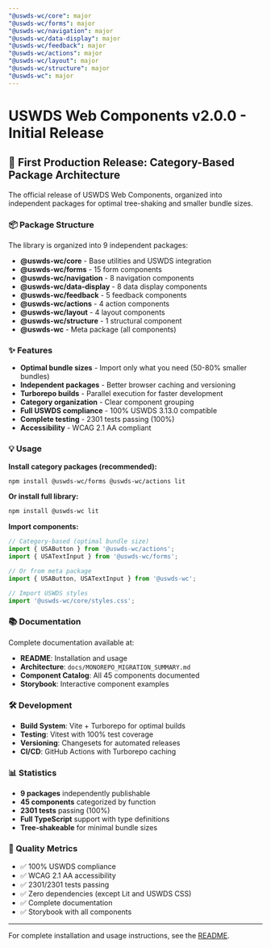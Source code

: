 ```yaml
---
"@uswds-wc/core": major
"@uswds-wc/forms": major
"@uswds-wc/navigation": major
"@uswds-wc/data-display": major
"@uswds-wc/feedback": major
"@uswds-wc/actions": major
"@uswds-wc/layout": major
"@uswds-wc/structure": major
"@uswds-wc": major
---
```


# USWDS Web Components v2.0.0 - Initial Release

## 🎉 First Production Release: Category-Based Package Architecture

The official release of USWDS Web Components, organized into independent packages for optimal tree-shaking and smaller bundle sizes.

### 📦 Package Structure

The library is organized into 9 independent packages:

- **@uswds-wc/core** - Base utilities and USWDS integration
- **@uswds-wc/forms** - 15 form components
- **@uswds-wc/navigation** - 8 navigation components
- **@uswds-wc/data-display** - 8 data display components
- **@uswds-wc/feedback** - 5 feedback components
- **@uswds-wc/actions** - 4 action components
- **@uswds-wc/layout** - 4 layout components
- **@uswds-wc/structure** - 1 structural component
- **@uswds-wc** - Meta package (all components)

### ✨ Features

- **Optimal bundle sizes** - Import only what you need (50-80% smaller bundles)
- **Independent packages** - Better browser caching and versioning
- **Turborepo builds** - Parallel execution for faster development
- **Category organization** - Clear component grouping
- **Full USWDS compliance** - 100% USWDS 3.13.0 compatible
- **Complete testing** - 2301 tests passing (100%)
- **Accessibility** - WCAG 2.1 AA compliant

### 💡 Usage

**Install category packages (recommended):**
```bash
npm install @uswds-wc/forms @uswds-wc/actions lit
```

**Or install full library:**
```bash
npm install @uswds-wc lit
```

**Import components:**
```javascript
// Category-based (optimal bundle size)
import { USAButton } from '@uswds-wc/actions';
import { USATextInput } from '@uswds-wc/forms';

// Or from meta package
import { USAButton, USATextInput } from '@uswds-wc';

// Import USWDS styles
import '@uswds-wc/core/styles.css';
```

### 📚 Documentation

Complete documentation available at:
- **README**: Installation and usage
- **Architecture**: `docs/MONOREPO_MIGRATION_SUMMARY.md`
- **Component Catalog**: All 45 components documented
- **Storybook**: Interactive component examples

### 🛠️ Development

- **Build System**: Vite + Turborepo for optimal builds
- **Testing**: Vitest with 100% test coverage
- **Versioning**: Changesets for automated releases
- **CI/CD**: GitHub Actions with Turborepo caching

### 📊 Statistics

- **9 packages** independently publishable
- **45 components** categorized by function
- **2301 tests** passing (100%)
- **Full TypeScript** support with type definitions
- **Tree-shakeable** for minimal bundle sizes

### 🎯 Quality Metrics

- ✅ 100% USWDS compliance
- ✅ WCAG 2.1 AA accessibility
- ✅ 2301/2301 tests passing
- ✅ Zero dependencies (except Lit and USWDS CSS)
- ✅ Complete documentation
- ✅ Storybook with all components

---

For complete installation and usage instructions, see the [README](https://github.com/barbaramiles/USWDS-webcomponents#readme).
